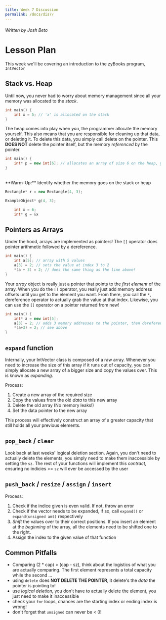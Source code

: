 ```yaml
---
title: Week 7 Discussion
permalink: /docs/dis7/
---
```


###### Written by Josh Beto

# Lesson Plan

This week we'll be covering an introduction to the zyBooks program, `IntVector`

## Stack vs. Heap

Until now, you never had to worry about memory management since all your memory was allocated to the *stack*. 
```cpp
int main() {
    int x = 5; // 'x' is allocated on the stack
}
```
The heap comes into play when *you*, the programmer allocate the memory yourself. This also means that you are responsible for cleaning up that data, or deleting it.
To delete this data, you simply call delete on the pointer. This **DOES NOT** delete the pointer itself, but the memory *referenced* by the pointer.
```cpp
int main() {
    int* p = new int[6]; // allocates an array of size 6 on the heap, you have to delete this later on
}
```
<br>
**Warm-Up:** Identify whether the memory goes on the stack or heap

```cpp
Rectangle* r = new Rectangle(4, 3);
```

```cpp
ExampleObject* g(4, 3);
```

```cpp
    int x = 6;
    int* g = &x
```


## Pointers as Arrays

Under the hood, arrays are implemented as pointers! The `[]` operator does pointer arithmetic followed by a dereference.

```cpp
int main() {
    int a[5]; // array with 5 values
    a[3] = 2; // sets the value at index 3 to 2
    *(a + 3) = 2; // does the same thing as the line above!
}
```
Your *array* object is really just a pointer that points to the *first element* of the array. When you do the `[]` operator,
you really just add memory address offsets until you get to the element you want. From there, you call the `*`, dereference operator
to actually grab the value at that index. Likewise, you can use the `[]` operator on a pointer returned from new!

```cpp
int main() {
    int* a = new int[5];
    a[3] = 2; // adds 3 memory addresses to the pointer, then dereferences it
    *(a+3) = 2; // see above
}
```

## `expand` function

Internally, your IntVector class is composed of a raw array. Whenever you need to increase the size of this array if it runs out of capacity,
you can simply allocate a new array of a bigger size and copy the values over. This is known as *expanding*.

Process:
1. Create a new array of the required size
2. Copy the values from the old *data* to this new array
3. Delete the old array (No memory leaks!)
4. Set the data pointer to the new array

This process will effectively construct an array of a greater capacity that still holds all your previous elements.

## `pop_back` / `clear`

Look back at last weeks' logical deletion section. Again, you don't need to actually delete the elements, you simply need to make them inaccessible by setting the `sz`.
The rest of your functions will implement this *contract*, ensuring no indicies >= `sz` will ever be accessed by the user

## `push_back` / `resize` / `assign` / `insert`

Process:
1. Check if the indice given is even valid. If not, throw an error
2. Check if the vector needs to be expanded, if so, call `expand()` or `expand(unsigned amt)` respectively
3. *Shift* the values over to their correct positions. If you insert an element at the *beginning* of the array, all the elements need to be shifted one to the right.
4. Assign the index to the given value of that function

## Common Pitfalls

* Comparing (2 * cap) > (cap - sz), think about the logistics of what you are actually comparing. The first element represents a total capacity while the second ...
* using `delete` does **NOT DELETE THE POINTER**, it delete's the *data* the pointer is pointing to!
* use *logical deletion*, you don't have to actually delete the element, you just need to make it inaccessible
* check your `for` loops, chances are the starting index or ending index is wrong!
* don't forget that `unsigned` can never be < 0!
